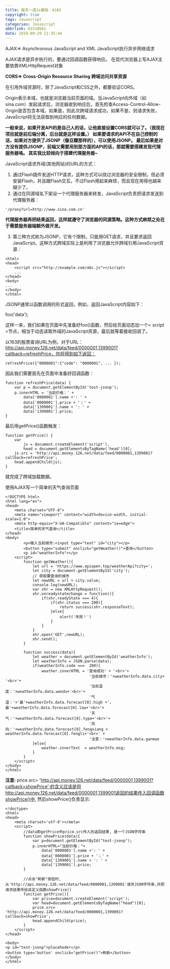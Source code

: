 ```yaml
---
title: 每天一道Js基础：AJAX
copyright: true
tags: Javascript
categories: Javascript
abbrlink: 61518bb1
date: 2019-09-29 21:35:44
---
```

AJAX=> Asynchronous JavaScript and XML   JavaScript执行异步网络请求
<!--more-->
AJAX请求是异步执行的，要通过回调函数获得响应。
在现代浏览器上写AJAX主要依靠XMLHttpRequest对象

**CORS=> Cross-Origin Resource Sharing 跨域访问共享资源**

在引用外域资源时，除了JavaScript和CSS之外，都要验证CORS。

Origin表示本域，也就是浏览器当前页面的域。当JavaScript向外域（如sina.com）发起请求后，浏览器收到响应后，首先检查Access-Control-Allow-Origin是否包含本域，如果是，则此次跨域请求成功，如果不是，则请求失败，JavaScript将无法获取到响应的任何数据。



**一般来说，如果开发API的是自己人的话，让他直接设置CORS就可以了。（我现在项目就是前后端分离，后台就是这样设置。） 如果要请求的API不在自己控制的话，如果对方提供了JSONP（像豆瓣那样的），可以使用JSONP。 最后如果是对方没有提供JSONP，前端又需要用到那方面的API的话，那就需要搭建发现代理服务器咯。 其实我比较倾向于搭建代理服务器~**


JavaScript请求外域(其他网站)的URL的方式：
1. 通过Flash插件发送HTTP请求，这种方式可以绕过浏览器的安全限制，但必须安装Flash，并且跟Flash交互。不过Flash用起来麻烦，而且现在用得也越来越少了。
2. 通过在同源域名下架设一个代理服务器来转发，JavaScript负责把请求发送到代理服务器：
```
'/proxy?url=http://www.sina.com.cn'
```
**代理服务器再把结果返回，这样就遵守了浏览器的同源策略。这种方式麻烦之处在于需要服务器端额外做开发。**

3. 第三种方式称为JSONP，它有个限制，只能用GET请求，并且要求返回JavaScript。这种方式跨域实际上是利用了浏览器允许跨域引用JavaScript资源：
```
<html>
<head>
    <script src="http://example.com/abc.js"></script>
    ...
</head>
<body>
...
</body>
</html>
```
JSONP通常以函数调用的形式返回，例如，返回JavaScript内容如下：

foo('data');

这样一来，我们如果在页面中先准备好foo()函数，然后给页面动态加一个< script >节点，相当于动态读取外域的JavaScript资源，最后就等着接收回调了。

以163的股票查询URL为例，对于URL：http://api.money.126.net/data/feed/0000001,1399001?callback=refreshPrice，你将得到如下返回：
```
refreshPrice({"0000001":{"code": "0000001", ... });
```
因此我们需要首先在页面中准备好回调函数：
```
function refreshPrice(data) {
    var p = document.getElementById('test-jsonp');
    p.innerHTML = '当前价格：' +
        data['0000001'].name +': ' + 
        data['0000001'].price + '；' +
        data['1399001'].name + ': ' +
        data['1399001'].price;
}
```
最后用getPrice()函数触发：
```
function getPrice() {
    var
        js = document.createElement('script'),
        head = document.getElementsByTagName('head')[0];
    js.src = 'http://api.money.126.net/data/feed/0000001,1399001?callback=refreshPrice';
    head.appendChild(js);
}
```
就完成了跨域加载数据。




使用AJAX写一个简单的天气查询页面

```
<!DOCTYPE html>
<html lang="en">
<head>
    <meta charset="UTF-8">
    <meta name="viewport" content="width=device-width, initial-scale=1.0">
    <meta http-equiv="X-UA-Compatible" content="ie=edge">
    <title>简单的天气查询</title>
</head>
<body>
        <p>输入当前城市:<input type="text" id="city"></p>
        <button type="submit" onclick="getWeather()">查询</button>
        <p id="weatherInfo"></p>
    <script>
        function getWeather(){
            let url = 'https://www.apiopen.top/weatherApi?city=';
            let city = document.getElementById('city');
            // 获取要查询的城市
            let newURL = url + city.value; 
            console.log(newURL);
            var xhr = new XMLHttpRequest();
            xhr.onreadystatechange = function(){
                if(xhr.readyState === 4){
                    if(xhr.status === 200){
                        return success(xhr.responseText);
                    }else{
                        alert('失败！')
                    }
                }
            }
            xhr.open('GET',newURL);
            xhr.send();
        }

        function success(data){
            let weather = document.getElementById('weatherInfo');
            let weatherInfo = JSON.parse(data);
            if(weatherInfo.code ===  200){
                weather.innerHTML = '查询成功' + '<br>'+
                                     '当前城市：'+weatherInfo.data.city+ '<br>'+
                                     '当前温度：'+weatherInfo.data.wendu+'<br>'+
                                     '气温：'+'最'+weatherInfo.data.forecast[0].high +'，最'+weatherInfo.data.forecast[0].low+'<br>'+
                                     '天气：'+weatherInfo.data.forecast[0].type+'<br>'+
                                     '风向：'+weatherInfo.data.forecast[0].fengxiang + weatherInfo.data.forecast[0].fengli+'<br>' +
                                     '注意：'+weatherInfo.data.ganmao
            }else{
                weather.innerText  = weatherInfo.msg;
            }
        }
    </script>
</body>
</html>
```

__注意:__
price.src= 'http://api.money.126.net/data/feed/0000001,1399001?callback=showPrice';的含义应该是将http://api.money.126.net/data/feed/0000001,1399001返回的结果传入回调函数showPrice()中, 然后showPrice()负责显示:

```
<!doctype>
<html>
<head>
    <meta charset='utf-8'></meta>
    <script>
        //data即getPrice中price.src传入的返回结果, 是一个JSON字符串
        function showPrice(data){
            var p=document.getElementById("test-jsonp");
            p.innerHTML="当前价格："+
                data['0000001'].name +': ' +
                data['0000001'].price + '；' +
                data['1399001'].name + ': ' +
                data['1399001'].price;
        }

        //点击"刷新"按钮时, 从'http://api.money.126.net/data/feed/0000001,1399001'请求JSON字符串,并把请求结果传给自定义函数showPrice()
        function getPrice(){
            var price=document.createElement('script');
            var head=document.getElementsByTagName("head")[0];
            price.src= 'http://api.money.126.net/data/feed/0000001,1399001?callback=showPrice';
            head.appendChild(price);
        }
    </script>
</head>

<body>
<p id="test-jsonp">placehoder</p>
<button type='button' onclick="getPrice()">刷新</button>
</body>
</html>
```